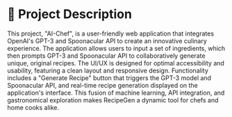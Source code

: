 # 📄 Project Description
This project, "AI-Chef", is a user-friendly web application that integrates OpenAI's GPT-3 and Spoonacular API to create an innovative culinary experience. The application allows users to input a set of ingredients, which then prompts GPT-3 and Spoonacular API to collaboratively generate unique, original recipes. The UI/UX is designed for optimal accessibility and usability, featuring a clean layout and responsive design. Functionality includes a "Generate Recipe" button that triggers the GPT-3 model and Spoonacular API, and real-time recipe generation displayed on the application's interface. This fusion of machine learning, API integration, and gastronomical exploration makes RecipeGen a dynamic tool for chefs and home cooks alike.
